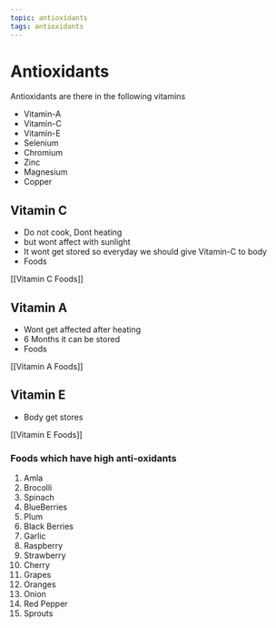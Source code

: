 ```yaml
---
topic: antioxidants
tags: antioxidants
---
```


# Antioxidants
Antioxidants are there in the following vitamins
-   Vitamin-A  
-   Vitamin-C 
-   Vitamin-E
-   Selenium
-   Chromium
-   Zinc
-   Magnesium
-   Copper


## Vitamin C

-   Do not cook, Dont heating
-   but wont affect with sunlight
-   It wont get stored so everyday we should give Vitamin-C to body
-   Foods

[[Vitamin C Foods]]


## Vitamin A

-   Wont get affected after heating
-   6 Months it can be stored
-   Foods

[[Vitamin A Foods]]

## Vitamin E
-   Body get stores

[[Vitamin E Foods]]

### Foods which have high anti-oxidants

1.  Amla
2.  Brocolli
3.  Spinach   
4.  BlueBerries
5.  Plum
6.  Black Berries
7.  Garlic
8.  Raspberry
9.  Strawberry
10.  Cherry
11.  Grapes
12.  Oranges
13.  Onion   
14.  Red Pepper
15.  Sprouts